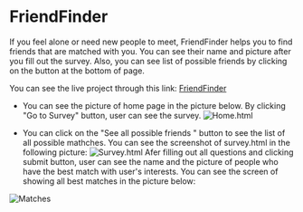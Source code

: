 # FriendFinder

If you feel alone or need new people to meet, FriendFinder helps you to find friends that are matched with you.
You can see their name and picture after you fill out the survey. Also, you can see list of possible friends by clicking on the button at the bottom of page. 

You can see the live project through this link: [FriendFinder](https://aqueous-forest-95460.herokuapp.com/)

* You can see the picture of home page in the picture below. By clicking "Go to Survey" button, user can see the survey.
![Home.html](data/images/screen1.jpg)

* You can click on the "See all possible friends " button to see the list of all possible mathches. You can see the screenshot of survey.html in the following picture:
![Survey.html](data/images/screen2.jpg)
Afer filling out all questions and clicking submit button, user can see the name and the picture of people who have the best match with user's interests. You can see the screen of showing all best matches in the picture below:

![Matches](data/images/screen3.jpg)
